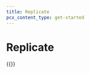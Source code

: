 ```yaml
---
title: Replicate
pcx_content_type: get-started
---
```


# Replicate

{{<render file="_replicate.md">}}